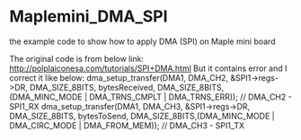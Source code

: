 Maplemini_DMA_SPI
=================

the example code to show how to apply DMA (SPI) on Maple mini board

The original code is from below link:
http://polplaiconesa.com/tutorials/SPI+DMA.html
But it contains error and I correct it like below:
 dma_setup_transfer(DMA1, DMA_CH2, &SPI1->regs->DR, DMA_SIZE_8BITS,
  bytesReceived, DMA_SIZE_8BITS, (DMA_MINC_MODE | DMA_TRNS_CMPLT | DMA_TRNS_ERR));  // DMA_CH2 - SPI1_RX
  dma_setup_transfer(DMA1, DMA_CH3, &SPI1->regs->DR, DMA_SIZE_8BITS,
  bytesToSend, DMA_SIZE_8BITS,(DMA_MINC_MODE | DMA_CIRC_MODE | DMA_FROM_MEM));      // DMA_CH3 - SPI1_TX
